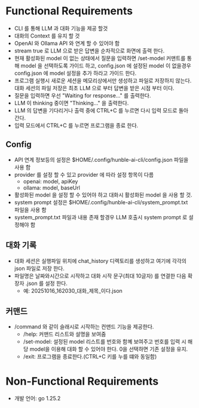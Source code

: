 # Functional Requirements
- CLI 를 통해 LLM 과 대화 기능을 제공 할것
- 대화의 Context 를 유지 할 것
- OpenAI 와 Ollama API 와 연계 할 수 있어야 함
- stream true 로 LLM 으로 받은 답변을 순차적으로 화면에 출력 한다.
- 현재 활성화된 model 이 없는 상태에서 질문을 입력하면 /set-model 커맨트를 통해 model 을 선택하도록 가이드 하고, config.json 에 설정된 model 이 없을경우 config.json 에 model 설정을 추가 하라고 가이드 한다.
- 프로그램 실행시 새로운 세션을 메모리상에서만 생성하고 파일로 저장하지 않는다. 대화 세션의 파일 저장은 최초 LLM 으로 부터 답변을 받은 시점 부터 이다.
- 질문을 입력하면 우선 "Waiting for response..." 를 출력한다.
- LLM 이 thinking 중이면 "Thinking..." 을 출력한다.
- LLM 의 답변을 기다리거나 출력 중에 CTRL+C 를 누르면 다시 입력 모드로 돌아 간다.
- 입력 모드에서 CTRL+C 를 누르면 프로그램을 종료 한다.

## Config
- API 연계 정보등의 설정은 $HOME/.config/hunble-ai-cli/config.json 파일을 사용 함
- provider 를 설정 할 수 있고 provider 에 따라 설정 항목이 다름
    - openai: model, apiKey
    - ollama: model, baseUrl
- 활성화된 model 을 설정 할 수 있어야 하고 대화시 활성화된 model 을 사용 할 것.
- system prompt 설정은 $HOME/.config/hunble-ai-cli/system_prompt.txt 파일을 사용 함
- system_prompt.txt 파일과 내용 존재 할경우 LLM 호출시 system prompt 로 설정해야 함

## 대화 기록
- 대화 세션은 실행파일 위치에 chat_history 디렉토리를 생성하고 여기에 각각의 json 파일로 저장 한다.
- 파일명은 날짜와시간으로 시작하고 대화 시작 문구(최대 10글자) 를 연결한 다음 확장자 .json 를 설정 한다.
    - 예: 20251016_162030_대화_제목_이다.json

## 커맨드
- /command 와 같이 슬래시로 시작하는 컨맨드 기능을 제공한다.
    - /help: 커맨드 리스트와 설명을 보여줌
    - /set-model: 설정된 model 리스트를 번호와 함꼐 보여주고 번호를 입력 시 해당 model을 이용해 대화 할 수 있어야 한다. 0을 선택하면 기존 설정을 유지.
    - /exit: 프로그램을 종료한다.(CTRL+C 키를 누를 떄와 동일함)

# Non-Functional Requirements
- 개발 언어: go 1.25.2

